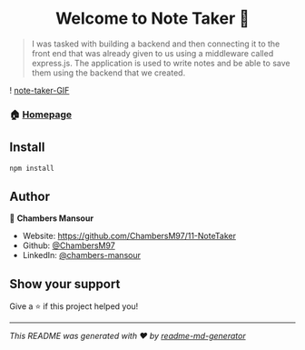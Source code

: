 <h1 align="center">Welcome to Note Taker 👋</h1>

> I was tasked with building a backend and then connecting it to the front end that was already given to us using a middleware called express.js. The application is used to write notes and be able to save them using the backend that we created.

! [note-taker-GIF](noteTakerGif.gif)
### 🏠 [Homepage](https://github.com/ChambersM97)

## Install

```sh
npm install
```
## Author

👤 **Chambers Mansour**

* Website: https://github.com/ChambersM97/11-NoteTaker
* Github: [@ChambersM97](https://github.com/ChambersM97)
* LinkedIn: [@chambers-mansour](https://linkedin.com/in/chambers-mansour)

## Show your support

Give a ⭐️ if this project helped you!

***
_This README was generated with ❤️ by [readme-md-generator](https://github.com/kefranabg/readme-md-generator)_